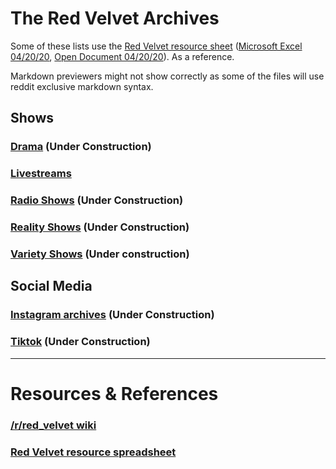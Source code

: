 # The Red Velvet Archives

Some of these lists use the [Red Velvet resource sheet][ref0] ([Microsoft Excel 04/20/20][ref0_xlsx], [Open Document 04/20/20][ref0_ods]). As a reference.

Markdown previewers might not show correctly as some of the files will use reddit exclusive markdown syntax.

## Shows

### [Drama](./drama.md) (Under Construction)
### [Livestreams](./livestreams.md)
### [Radio Shows](./radio_shows.md) (Under Construction)
### [Reality Shows](./reality_shows.md) (Under Construction)
### [Variety Shows](./variety_shows.md) (Under construction)

## Social Media

### [Instagram archives](./instagram_archives/instagram_post_README.md) (Under Construction)
### [Tiktok](./tiktok/tiktok_README.md) (Under Construction)

***

# Resources & References

### [/r/red_velvet wiki][rvwiki]
### [Red Velvet resource spreadsheet][ref0]

&nbsp;

[rvwiki]: https://www.reddit.com/r/red_velvet/wiki/index
[ref0]:https://docs.google.com/spreadsheets/d/1FKsk1QwLYHNqeW9l0Y9jFCacWe6KkPj9QMgcKt4ZaTQ/edit#gid=0
[ref0_xlsx]:.\res\Red_Velvet_Resources_0420.xlsx
[ref0_ods]:.\res\Red_Velvet_Resources_0420.ods